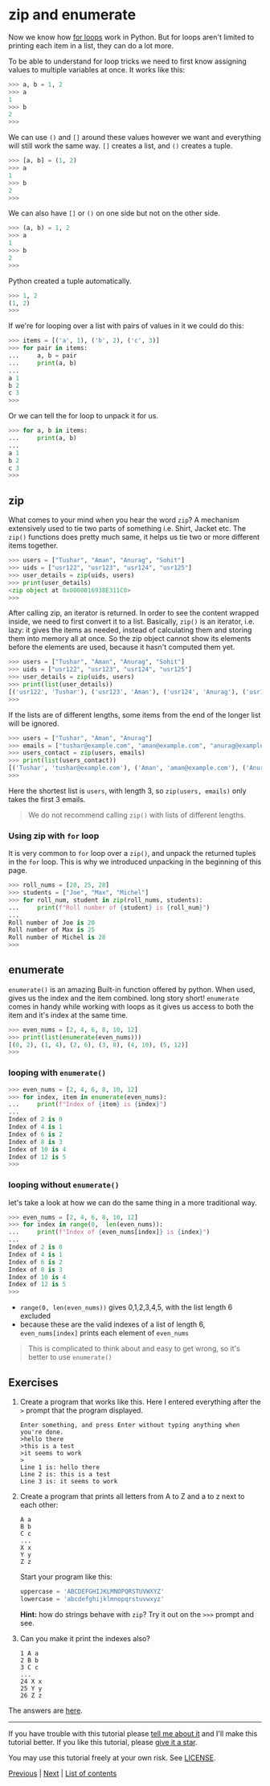 # zip and enumerate

Now we know how [for loops](loops.md#for-loops) work in Python. But
for loops aren't limited to printing each item in a list, they can
do a lot more.

To be able to understand for loop tricks we need to first know
assigning values to multiple variables at once. It works like this:

```python
>>> a, b = 1, 2
>>> a
1
>>> b
2
>>>
```

We can use `()` and `[]` around these values however we want and
everything will still work the same way. `[]` creates a list, and
`()` creates a tuple.

```python
>>> [a, b] = (1, 2)
>>> a
1
>>> b
2
>>>
```

We can also have `[]` or `()` on one side but not on the other
side.

```python
>>> (a, b) = 1, 2
>>> a
1
>>> b
2
>>>
```

Python created a tuple automatically.

```python
>>> 1, 2
(1, 2)
>>>
```

If we're for looping over a list with pairs of values in it we
could do this:

```python
>>> items = [('a', 1), ('b', 2), ('c', 3)]
>>> for pair in items:
...     a, b = pair
...     print(a, b)
...
a 1
b 2
c 3
>>>
```

Or we can tell the for loop to unpack it for us.

```python
>>> for a, b in items:
...     print(a, b)
...
a 1
b 2
c 3
>>>
```

## zip

What comes to your mind when you hear the word `zip`? A mechanism extensively used to tie two parts of something i.e. Shirt, Jacket etc. The `zip()` functions does pretty much same, it helps us tie two or more different items together.

```python
>>> users = ["Tushar", "Aman", "Anurag", "Sohit"]
>>> uids = ["usr122", "usr123", "usr124", "usr125"]
>>> user_details = zip(uids, users)
>>> print(user_details)
<zip object at 0x0000016938E311C0>
>>>
```

After calling zip, an iterator is returned. In order to see the content wrapped inside, we need to first convert it to a list. Basically, `zip()` is an iterator, i.e. lazy: it gives the items as needed, instead of calculating them and storing them into memory all at once. So the zip object cannot show its elements before the elements are used, because it hasn't computed them yet.

```python
>>> users = ["Tushar", "Aman", "Anurag", "Sohit"]
>>> uids = ["usr122", "usr123", "usr124", "usr125"]
>>> user_details = zip(uids, users)
>>> print(list(user_details))
[('usr122', 'Tushar'), ('usr123', 'Aman'), ('usr124', 'Anurag'), ('usr125', 'Sohit')]
>>>
```

If the lists are of different lengths, some items from the end of the longer list will be ignored.

```python
>>> users = ["Tushar", "Aman", "Anurag"]
>>> emails = ["tushar@example.com", "aman@example.com", "anurag@example.com", "sohit@example.com"]
>>> users_contact = zip(users, emails)
>>> print(list(users_contact))
[('Tushar', 'tushar@example.com'), ('Aman', 'aman@example.com'), ('Anurag', 'anurag@example.com')]
>>>
```

Here the shortest list is `users`, with length 3, so `zip(users, emails)` only takes the first 3 emails.
> We do not recommend calling `zip()` with lists of different lengths.

### Using zip with `for` loop

It is very common to `for` loop over a `zip()`, and unpack the returned tuples in the `for` loop.
This is why we introduced unpacking in the beginning of this page.

```python
>>> roll_nums = [20, 25, 28]
>>> students = ["Joe", "Max", "Michel"]
>>> for roll_num, student in zip(roll_nums, students):
...     print(f"Roll number of {student} is {roll_num}")
...
Roll number of Joe is 20
Roll number of Max is 25
Roll number of Michel is 28
>>>
```

## enumerate

`enumerate()` is an amazing Built-in function offered by python. When used, gives us the index and the item combined. long story short! `enumerate` comes in handy while working with loops as it gives us access to both the item and it's index at the same time.

```python
>>> even_nums = [2, 4, 6, 8, 10, 12]
>>> print(list(enumerate(even_nums)))
[(0, 2), (1, 4), (2, 6), (3, 8), (4, 10), (5, 12)]
>>>
```

### looping with `enumerate()`

```python
>>> even_nums = [2, 4, 6, 8, 10, 12]
>>> for index, item in enumerate(even_nums):
...     print(f"Index of {item} is {index}")
...
Index of 2 is 0
Index of 4 is 1
Index of 6 is 2
Index of 8 is 3
Index of 10 is 4
Index of 12 is 5
>>>
```

### looping without `enumerate()`

let's take a look at how we can do the same thing in a more traditional way.

```python
>>> even_nums = [2, 4, 6, 8, 10, 12]
>>> for index in range(0,  len(even_nums)):
...     print(f"Index of {even_nums[index]} is {index}")
...
Index of 2 is 0
Index of 4 is 1
Index of 6 is 2
Index of 8 is 3
Index of 10 is 4
Index of 12 is 5
>>>
```

* `range(0, len(even_nums))` gives 0,1,2,3,4,5, with the list length 6 excluded
* because these are the valid indexes of a list of length 6, `even_nums[index]` prints each element of `even_nums`

> This is complicated to think about and easy to get wrong, so it's better to use `enumerate()`

## Exercises

1. Create a program that works like this. Here I entered everything
    after the `>` prompt that the program displayed.

    ```
    Enter something, and press Enter without typing anything when you're done.
    >hello there
    >this is a test
    >it seems to work
    >
    Line 1 is: hello there
    Line 2 is: this is a test
    Line 3 is: it seems to work
    ```

2. Create a program that prints all letters from A to Z and a to z
    next to each other:

    ```
    A a
    B b
    C c
    ...
    X x
    Y y
    Z z
    ```

    Start your program like this:

    ```python
    uppercase = 'ABCDEFGHIJKLMNOPQRSTUVWXYZ'
    lowercase = 'abcdefghijklmnopqrstuvwxyz'
    ```

    **Hint:** how do strings behave with `zip`? Try it out on the
    `>>>` prompt and see.

3. Can you make it print the indexes also?

    ```
    1 A a
    2 B b
    3 C c
    ...
    24 X x
    25 Y y
    26 Z z
    ```

The answers are [here](answers.md).

***

If you have trouble with this tutorial please [tell me about
it](../contact-me.md) and I'll make this tutorial better. If you
like this tutorial, please [give it a
star](../README.md#how-can-i-thank-you-for-writing-and-sharing-this-tutorial).

You may use this tutorial freely at your own risk. See
[LICENSE](../LICENSE).

[Previous](loops.md) | [Next](dicts.md) |
[List of contents](../README.md#basics)
